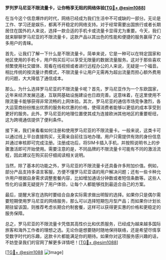 **罗列罗马尼亚不限流量卡，让你畅享无阻的网络体验[[TG💪+ @esim1088](https://t.me/s/esim1088)]**

在当今这个信息爆炸的时代，网络已经成为我们生活中不可或缺的一部分。无论是工作、学习还是娱乐，都离不开稳定的网络支持。对于经常需要出国旅行或者长期居住在国外的人来说，选择一款合适的手机卡或流量卡显得尤为重要。今天，我们就来聊聊罗马尼亚的不限流量卡，这款产品以其出色的性能和便捷的服务赢得了众多用户的青睐。

首先，让我们了解一下什么是不限流量卡。简单来说，它是一种可以在特定国家和地区使用的手机卡，用户购买后可以享受无限量的数据流量服务。这对于那些喜欢频繁使用社交媒体、观看在线视频或者进行远程办公的人来说，无疑是一个福音。相比传统的按流量计费模式，不限流量卡让用户无需再为超出流量而担心额外费用的问题，大大降低了通信成本。

那么，为什么选择罗马尼亚的不限流量卡呢？首先，罗马尼亚作为一个东欧国家，近年来经济发展迅速，互联网基础设施建设也日趋完善。这意味着，在这里使用不限流量卡能够获得非常流畅的上网体验。其次，罗马尼亚的通信市场竞争激烈，各大运营商纷纷推出优质的服务和优惠的价格，使得消费者能够以更低的成本享受到更好的服务。此外，罗马尼亚的地理位置使其成为连接欧洲其他地区的重要枢纽，这为跨境通信提供了便利条件。

接下来，我们来看看如何注册和使用罗马尼亚的不限流量卡。一般来说，这类卡可以通过线上平台直接购买，无需亲自前往当地办理。用户只需提供有效的身份信息并通过审核即可完成注册。注册成功后，将SIM卡插入手机，并按照说明书上的步骤激活即可开始使用。需要注意的是，不同品牌的不限流量卡可能有不同的激活流程，因此建议在购买前仔细阅读相关说明。

当然，除了基本的功能之外，罗马尼亚的不限流量卡还具备许多附加价值。例如，部分产品支持多语言客服，方便不懂罗马尼亚语的用户解决问题；还有一些卡种允许用户根据自身需求调整套餐内容，比如增加通话分钟数或者短信条数等。这些人性化的设置无疑提升了用户体验，让每个人都能够找到最适合自己的方案。

最后，提醒大家在选购时要结合自身实际需求做出明智的选择。如果你只是偶尔需要短期使用罗马尼亚的网络服务，那么可以选择短期包月型产品；而如果你计划长期驻留该国，则推荐考虑长期合约制套餐，这样可以获得更实惠的价格和更稳定的服务保障。

总之，罗马尼亚的不限流量卡凭借其高性价比和优质服务，已经成为越来越多国际旅客和海外工作者的理想之选。无论你是想要随时随地保持联络，还是希望尽情享受数字时代的乐趣，这款卡片都能满足你的期待。如果你对这项服务感兴趣的话，不妨登录我们的官网了解更多详情吧！[[TG💪+ @esim1088](https://t.me/s/esim1088)]

[[TG💪+ @esim1088](https://t.me/s/esim1088) ![Image](https://i.postimg.cc/4NQfJmqS/Snipaste-2025-05-13-00-14-12.png)]